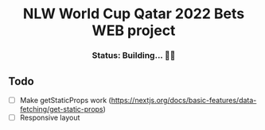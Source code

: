  <div align="center">
    <h1>NLW World Cup Qatar 2022 Bets WEB project</h1>
    <h3>Status: Building... 👷🚧</h3>
 </div>

## Todo

- [ ] Make getStaticProps work (https://nextjs.org/docs/basic-features/data-fetching/get-static-props)
- [ ] Responsive layout

